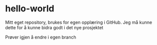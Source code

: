 # hello-world
Mitt eget repository, brukes for egen opplæring i GitHub.
Jeg må kunne dette for å kunne bidra godt i det nye prosjektet

Prøver igjen å endre i egen branch
